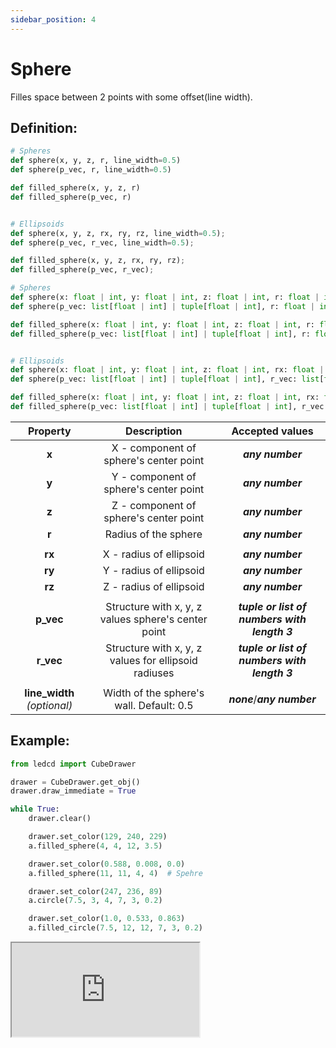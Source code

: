 ```yaml
---
sidebar_position: 4
---
```


# Sphere

Filles space between 2 points with some offset(line width).

## Definition:

```python title="Simplified definition"
# Spheres
def sphere(x, y, z, r, line_width=0.5)
def sphere(p_vec, r, line_width=0.5)

def filled_sphere(x, y, z, r)
def filled_sphere(p_vec, r)


# Ellipsoids
def sphere(x, y, z, rx, ry, rz, line_width=0.5);
def sphere(p_vec, r_vec, line_width=0.5);

def filled_sphere(x, y, z, rx, ry, rz);
def filled_sphere(p_vec, r_vec);
```

```python title="Complete definition"
# Spheres
def sphere(x: float | int, y: float | int, z: float | int, r: float | int, line_width=0.5: float | int) -> None
def sphere(p_vec: list[float | int] | tuple[float | int], r: float | int, line_width=0.5: float | int) -> None

def filled_sphere(x: float | int, y: float | int, z: float | int, r: float | int) -> None
def filled_sphere(p_vec: list[float | int] | tuple[float | int], r: float | int) -> None


# Ellipsoids
def sphere(x: float | int, y: float | int, z: float | int, rx: float | int, ry: float | int, rz: float | int, line_width=0.5: float | int) -> None
def sphere(p_vec: list[float | int] | tuple[float | int], r_vec: list[float | int] | tuple[float | int], line_width=0.5: float | int) -> None

def filled_sphere(x: float | int, y: float | int, z: float | int, rx: float | int, ry: float | int, rz: float | int) -> None
def filled_sphere(p_vec: list[float | int] | tuple[float | int], r_vec: list[float | int] | tuple[float | int]) -> None
```

|          Property           |                     Description                      |               Accepted values                |
| :-------------------------: | :--------------------------------------------------: | :------------------------------------------: |
|            **x**            |        X - component of sphere's center point        |               _**any number**_               |
|            **y**            |        Y - component of sphere's center point        |               _**any number**_               |
|            **z**            |        Z - component of sphere's center point        |               _**any number**_               |
|            **r**            |                 Radius of the sphere                 |               _**any number**_               |
|                             |                                                      |                                              |
|           **rx**            |               X - radius of ellipsoid                |               _**any number**_               |
|           **ry**            |               Y - radius of ellipsoid                |               _**any number**_               |
|           **rz**            |               Z - radius of ellipsoid                |               _**any number**_               |
|                             |                                                      |                                              |
|          **p_vec**          | Structure with x, y, z values sphere's center point  | _**tuple or list of numbers with length 3**_ |
|          **r_vec**          | Structure with x, y, z values for ellipsoid radiuses | _**tuple or list of numbers with length 3**_ |
|                             |                                                      |                                              |
| **line_width** _(optional)_ |       Width of the sphere's wall. Default: 0.5       |         _**none**_/_**any number**_          |

## Example:

<div id="code_block_hidden" hidden></div>

```python
from ledcd import CubeDrawer

drawer = CubeDrawer.get_obj()
drawer.draw_immediate = True

while True:
    drawer.clear()

    drawer.set_color(129, 240, 229)
    a.filled_sphere(4, 4, 12, 3.5)

    drawer.set_color(0.588, 0.008, 0.0)
    a.filled_sphere(11, 11, 4, 4)  # Spehre

    drawer.set_color(247, 236, 89)
    a.circle(7.5, 3, 4, 7, 3, 0.2)

    drawer.set_color(1.0, 0.533, 0.863)
    a.filled_circle(7.5, 12, 12, 7, 3, 0.2)
```

<script>
  let _ = () => {
    (() => {
      document["cur_state"] = -1;

      document["ind_line_map"] = new Object();
      document.ind_line_map[0] = 6;
      document.ind_line_map[1] = 8;
      document.ind_line_map[2] = 9;
      document.ind_line_map[3] = 11;
      document.ind_line_map[4] = 12;
      document.ind_line_map[5] = 14;
      document.ind_line_map[6] = 15;
      document.ind_line_map[7] = 17;
      document.ind_line_map[8] = 18;
      document.ind_line_map[9] = 20;
      document.ind_line_map[10] = 21;
      document.ind_line_map[11] = 6;

      window.addEventListener("message", function (e) {
          if (e.data == document.cur_state || e.data < 0)
            return;
          
          const tmp = document.querySelectorAll("#code_block_hidden ~ div .token-line")[document.ind_line_map[document.cur_state]];
          if (tmp)
            if (tmp.classList.contains("active_code_line"))
              tmp.classList.remove("active_code_line")

          document.cur_state = e.data;
          const tmp1 = document.querySelectorAll("#code_block_hidden ~ div .token-line")[document.ind_line_map[document.cur_state]];
          if (tmp1)
            tmp1.classList.add("active_code_line")
          
      }, false);


    })()
  }
</script>

<iframe src="http://127.0.0.1:5500/public/examples/sphere/index.html">
  <p>Your browser does not support iframes.</p>
</iframe>
